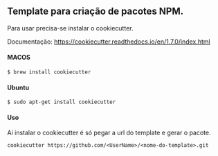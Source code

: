 ## Template para criação de pacotes NPM.

Para usar precisa-se instalar o cookiecutter.

Documentação: https://cookiecutter.readthedocs.io/en/1.7.0/index.html

#### MACOS

```
$ brew install cookiecutter
```

#### Ubuntu

```
$ sudo apt-get install cookiecutter
```

#### Uso

Ai instalar o cookiecutter é só pegar a url do template e gerar o pacote.

```
cookiecutter https://github.com/<UserName>/<nome-do-template>.git
```